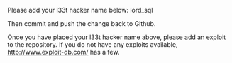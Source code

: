 Please add your l33t hacker name below:
lord_sql


Then commit and push the change back to Github.  

Once you have placed your l33t hacker name above, please add an exploit to the repository.  If you do not have any exploits available, http://www.exploit-db.com/ has a few.

